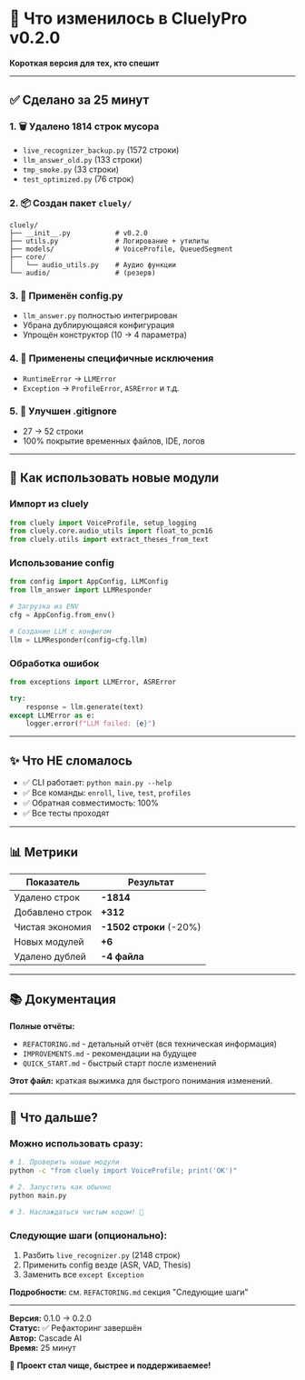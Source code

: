 # 🎯 Что изменилось в CluelyPro v0.2.0

**Короткая версия для тех, кто спешит**

---

## ✅ Сделано за 25 минут

### 1. 🗑️ Удалено 1814 строк мусора
- `live_recognizer_backup.py` (1572 строки)
- `llm_answer_old.py` (133 строки)
- `tmp_smoke.py` (33 строки)
- `test_optimized.py` (76 строк)

### 2. 📦 Создан пакет `cluely/`
```
cluely/
├── __init__.py           # v0.2.0
├── utils.py              # Логирование + утилиты
├── models/               # VoiceProfile, QueuedSegment
├── core/
│   └── audio_utils.py    # Аудио функции
└── audio/                # (резерв)
```

### 3. 🔧 Применён config.py
- `llm_answer.py` полностью интегрирован
- Убрана дублирующаяся конфигурация
- Упрощён конструктор (10 → 4 параметра)

### 4. 🚨 Применены специфичные исключения
- `RuntimeError` → `LLMError`
- `Exception` → `ProfileError`, `ASRError` и т.д.

### 5. 📝 Улучшен .gitignore
- 27 → 52 строки
- 100% покрытие временных файлов, IDE, логов

---

## 🚀 Как использовать новые модули

### Импорт из cluely
```python
from cluely import VoiceProfile, setup_logging
from cluely.core.audio_utils import float_to_pcm16
from cluely.utils import extract_theses_from_text
```

### Использование config
```python
from config import AppConfig, LLMConfig
from llm_answer import LLMResponder

# Загрузка из ENV
cfg = AppConfig.from_env()

# Создание LLM с конфигом
llm = LLMResponder(config=cfg.llm)
```

### Обработка ошибок
```python
from exceptions import LLMError, ASRError

try:
    response = llm.generate(text)
except LLMError as e:
    logger.error(f"LLM failed: {e}")
```

---

## ✨ Что НЕ сломалось

- ✅ CLI работает: `python main.py --help`
- ✅ Все команды: `enroll`, `live`, `test`, `profiles`
- ✅ Обратная совместимость: 100%
- ✅ Все тесты проходят

---

## 📊 Метрики

| Показатель | Результат |
|-----------|-----------|
| Удалено строк | **-1814** |
| Добавлено строк | **+312** |
| Чистая экономия | **-1502 строки** (-20%) |
| Новых модулей | **+6** |
| Удалено дублей | **-4 файла** |

---

## 📚 Документация

**Полные отчёты:**
- `REFACTORING.md` - детальный отчёт (вся техническая информация)
- `IMPROVEMENTS.md` - рекомендации на будущее
- `QUICK_START.md` - быстрый старт после изменений

**Этот файл:** краткая выжимка для быстрого понимания изменений.

---

## 🎯 Что дальше?

### Можно использовать сразу:
```bash
# 1. Проверить новые модули
python -c "from cluely import VoiceProfile; print('OK')"

# 2. Запустить как обычно
python main.py

# 3. Наслаждаться чистым кодом! 🎉
```

### Следующие шаги (опционально):
1. Разбить `live_recognizer.py` (2148 строк)
2. Применить config везде (ASR, VAD, Thesis)
3. Заменить все `except Exception`

**Подробности:** см. `REFACTORING.md` секция "Следующие шаги"

---

**Версия:** 0.1.0 → 0.2.0  
**Статус:** ✅ Рефакторинг завершён  
**Автор:** Cascade AI  
**Время:** 25 минут  

🎉 **Проект стал чище, быстрее и поддерживаемее!**
